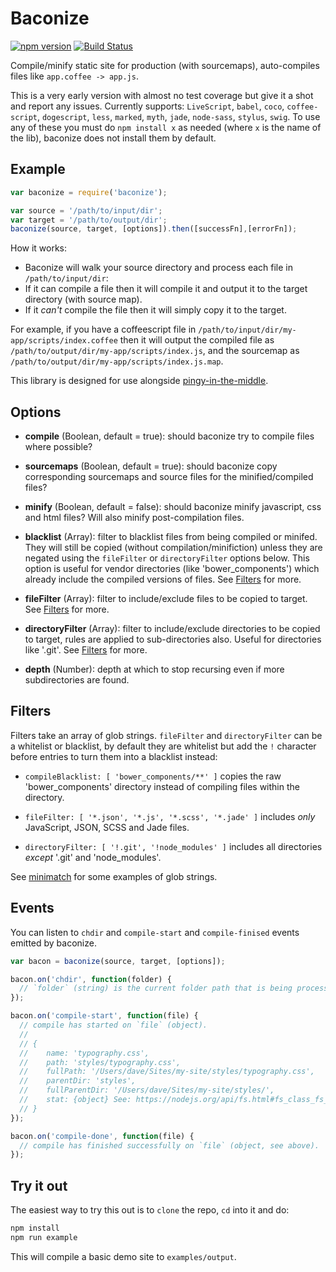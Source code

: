 Baconize
========

[![npm version](https://badge.fury.io/js/baconize.svg)](https://badge.fury.io/js/baconize)
[![Build Status](https://travis-ci.org/davej/baconize.svg?branch=master)](https://travis-ci.org/davej/baconize)

Compile/minify static site for production (with sourcemaps), auto-compiles files like `app.coffee -> app.js`.

This is a very early version with almost no test coverage but give it a shot and report any issues. Currently supports: `LiveScript`, `babel`, `coco`, `coffee-script`, `dogescript`, `less`, `marked`, `myth`, `jade`, `node-sass`, `stylus`, `swig`. To use any of these you must do `npm install x` as needed (where `x` is the name of the lib), baconize does not install them by default.

Example
-------

```javascript
var baconize = require('baconize');

var source = '/path/to/input/dir';
var target = '/path/to/output/dir';
baconize(source, target, [options]).then([successFn],[errorFn]);
```

How it works:
  * Baconize will walk your source directory and process each file in `/path/to/input/dir`:
  * If it can compile a file then it will compile it and output it to the target directory (with source map).
  * If it *can't* compile the file then it will simply copy it to the target.

For example, if you have a coffeescript file in `/path/to/input/dir/my-app/scripts/index.coffee` then it will output the compiled file as `/path/to/output/dir/my-app/scripts/index.js`, and the sourcemap as `/path/to/output/dir/my-app/scripts/index.js.map`.

This library is designed for use alongside [pingy-in-the-middle](https://github.com/davej/piggy-in-the-middle).


Options
-------

- **compile** (Boolean, default = true): should baconize try to compile files where possible?

- **sourcemaps** (Boolean, default = true): should baconize copy corresponding sourcemaps and source files for the minified/compiled files?

- **minify** (Boolean, default = false): should baconize minify javascript, css and html files? Will also minify post-compilation files.

- **blacklist** (Array): filter to blacklist files from being compiled or minifed. They will still be copied (without compilation/minifiction) unless they are negated using the `fileFilter` or `directoryFilter` options below. This option is useful for vendor directories (like 'bower_components') which already include the compiled versions of files. See [Filters](#filters) for more.

- **fileFilter** (Array): filter to include/exclude files to be copied to target. See [Filters](#filters) for more.

- **directoryFilter** (Array): filter to include/exclude directories to be copied to target, rules are applied to sub-directories also. Useful for directories like '.git'. See [Filters](#filters) for more.

- **depth** (Number): depth at which to stop recursing even if more subdirectories are found.


Filters
-------

Filters take an array of glob strings. `fileFilter` and `directoryFilter` can be a whitelist or blacklist, by default they are whitelist but add the `!` character before entries to turn them into a blacklist instead:

* `compileBlacklist: [ 'bower_components/**' ]` copies the raw 'bower_components' directory instead of compiling files within the directory.

* `fileFilter: [ '*.json', '*.js', '*.scss', '*.jade' ]` includes *only* JavaScript, JSON, SCSS and Jade files.

* `directoryFilter: [ '!.git', '!node_modules' ]` includes all directories *except* '.git' and 'node_modules'.

See [minimatch](https://github.com/isaacs/minimatch) for some examples of glob strings.


Events
------

You can listen to `chdir` and `compile-start` and `compile-finised` events emitted by baconize.
```javascript
var bacon = baconize(source, target, [options]);

bacon.on('chdir', function(folder) {
  // `folder` (string) is the current folder path that is being processed by baconize
});

bacon.on('compile-start', function(file) {
  // compile has started on `file` (object).
  //
  // {
  //    name: 'typography.css',
  //    path: 'styles/typography.css',
  //    fullPath: '/Users/dave/Sites/my-site/styles/typography.css',
  //    parentDir: 'styles',
  //    fullParentDir: '/Users/dave/Sites/my-site/styles/',
  //    stat: {object} See: https://nodejs.org/api/fs.html#fs_class_fs_stats
  // }
});

bacon.on('compile-done', function(file) {
  // compile has finished successfully on `file` (object, see above).
});

```

Try it out
----------
The easiest way to try this out is to `clone` the repo, `cd` into it and do:

```sh
npm install
npm run example
```

This will compile a basic demo site to `examples/output`.
